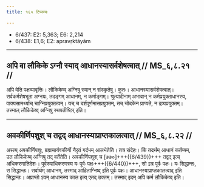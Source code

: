 ```yaml
---
title: १६५ टिप्पण्यः

---
```

- 6/437: E2: 5,363; E6: 2,214
- 6/438: E1,6; E2: apravṛktāyām

____________________________________________


## अपि वा लौकिके ऽग्नौ स्याद् आधानस्यासर्वशेषत्वात् // MS_६,८.२१ //

अपि वेति पक्षव्यावृत्तिः। लौकिकेष्व् अग्निषु स्यान् न संस्कृतेषु। कुतः। आधानस्यासर्वशेषत्वात्। सर्वकर्मशेषभूता अग्नयः, तदङ्गम् आधानम्, न कर्माङ्गम्। श्रुत्यादीनाम् अभावान् न कर्मप्रयुक्ताधानस्य, वाक्यसामर्थ्याच् चाग्निप्रयुक्तत्वम्। यच् च दर्शपूर्णमासप्रयुक्तम्, तच् चोदकेन प्राप्यते, न द्रव्यप्रयुक्तम्। तस्माल् लौकिकेष्व् अग्निषु स्थपतीष्टिर् इति।


____________________________________________


## अवकीर्णिपशुश् च तद्वद् आधानस्याप्राप्तकालत्वात् // MS_६,८.२२ //

अस्त्य् अवकीर्णिपशुः, ब्रह्मचार्यवकीर्णी नैरृतं गर्दभम् आलभेतेति। तत्र संदेहः। किं तदर्थम् आधानं कर्तव्यम्, उत लौकिकेष्व् अग्निषु तद् वर्तेतेति। अवकीर्णिपशुश् च [७७०]+++({6/439})+++ तद्वद् इत्य् अधिकरणातिदेशः। पूर्वस्याधिकरणस्य यः पूर्वः पक्षः+++({6/440})+++, सो ऽत्र पूर्वः पक्षः। यः सिद्धान्तः, स सिद्धान्तः। सर्वार्थम् आधानम्, तस्माद् आहिताग्निष्व् इति पूर्वः पक्षः। आधानस्याप्राप्तकालत्वाद् इति सिद्धान्तः। अप्राप्तो ऽयम् आधानस्य काल इत्य् एतद् उक्तम्। तस्माद् इदम् अपि कर्म लौकिकेष्व् इति।
